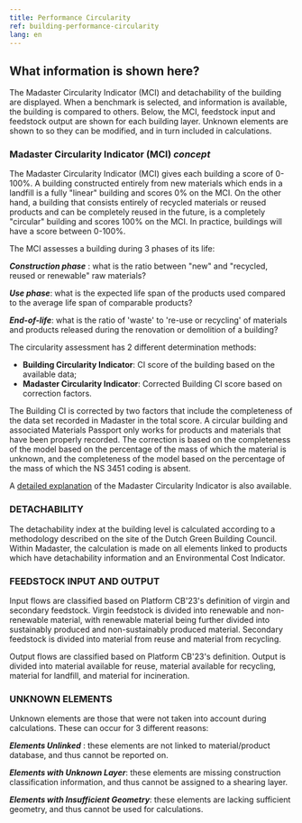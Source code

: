 ```yaml
---
title: Performance Circularity
ref: building-performance-circularity
lang: en
---
```


## What information is shown here?
The Madaster Circularity Indicator (MCI) and detachability of the building are displayed. When a benchmark is selected, and information is available, the building is compared to others. Below, the MCI, feedstock input and feedstock output are shown for each building layer. Unknown elements are shown to so they can be modified, and in turn included in calculations. 

### Madaster Circularity Indicator (MCI) _concept_
The Madaster Circularity Indicator (MCI) gives each building a score of 0-100%. A building constructed entirely from new materials which ends in a landfill is a fully "linear" building and scores 0% on the MCI. On the other hand, a building that consists entirely of recycled materials or reused products and can be completely reused in the future, is a completely "circular" building and scores 100% on the MCI. In practice, buildings will have a score between 0-100%.

The MCI assesses a building during 3 phases of its life:

__*Construction phase*__ : what is the ratio between "new" and "recycled, reused or renewable" raw materials?

__*Use phase*__: what is the expected life span of the products used compared to the average life span of comparable products?

__*End-of-life*__: what is the ratio of 'waste' to 're-use or recycling' of materials and products released during the renovation or demolition of a building?

The circularity assessment has 2 different determination methods:

- **Building Circularity Indicator**: CI score of the building based on the available data;
- **Madaster Circularity Indicator**: Corrected Building CI score based on correction factors.

The Building CI is corrected by two factors that include the completeness of the data set recorded in Madaster in the total score. A circular building and associated Materials Passport only works for products and materials that have been properly recorded. The correction is based on the completeness of the model based on the percentage of the mass of which the material is unknown, and the completeness of the model based on the percentage of the mass of which the NS 3451 coding is absent.

A <a href="/files/en/Madaster - Circularity Indicator explained.pdf" target="_blank">detailed explanation</a> of the Madaster Circularity Indicator is also available.

### DETACHABILITY
The detachability index at the building level is calculated according to a methodology described on the site of the Dutch Green Building Council.
Within Madaster, the calculation is made on all elements linked to products which have detachability information and an Environmental Cost Indicator.

### FEEDSTOCK INPUT AND OUTPUT
Input flows are classified based on Platform CB'23's definition of virgin and secondary feedstock. Virgin feedstock is divided into renewable and non-renewable material, with renewable material being further divided into sustainably produced and non-sustainably produced material. Secondary feedstock is divided into material from reuse and material from recycling.

Output flows are classified based on Platform CB'23's definition. Output is divided into material available for reuse, material available for recycling, material for landfill, and material for incineration.

### UNKNOWN ELEMENTS
Unknown elements are those that were not taken into account during calculations. These can occur for 3 different reasons:

__*Elements Unlinked*__ : these elements are not linked to material/product database, and thus cannot be reported on.

__*Elements with Unknown Layer*__: these elements are missing construction classification information, and thus cannot be assigned to a shearing layer.

__*Elements with Insufficient Geometry*__: these elements are lacking sufficient geometry, and thus cannot be used for calculations.

